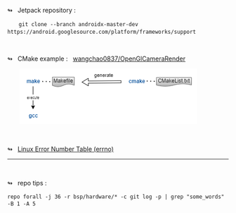 
↬ &nbsp; Jetpack repository :

&nbsp;&nbsp;&emsp; `git clone --branch androidx-master-dev https://android.googlesource.com/platform/frameworks/support`


<br/>

↬ &nbsp; CMake example : &nbsp;  [wangchao0837/OpenGlCameraRender](https://github.com/wangchao0837/OpenGlCameraRender)

&emsp;&emsp;![gcc make Makefile cmake CMakeList.txt](./android%20aosp/gcc%20make%20Makefile%20cmake%20CMakeList.txt%20.png)


<br/>

↬ &nbsp; [Linux Error Number Table (errno)](https://chromium.googlesource.com/chromiumos/docs/+/master/constants/errnos.md)



-----

</br>

↬ &nbsp; repo tips :  
```
repo forall -j 36 -r bsp/hardware/* -c git log -p | grep "some_words" -B 1 -A 5
```
